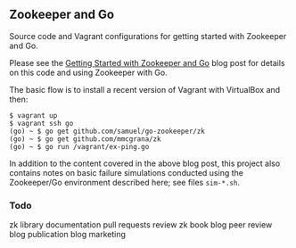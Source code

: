 ## Zookeeper and Go

Source code and Vagrant configurations for getting started with
Zookeeper and Go.

Please see the [Getting Started with Zookeeper and Go](https://mmcgrana.github.io/.../getting-started-with-zookeeper-and-go.html)
blog post for details on this code and using Zookeeper with Go.

The basic flow is to install a recent version of Vagrant with
VirtualBox and then:

```console
$ vagrant up
$ vagrant ssh go
(go) ~ $ go get github.com/samuel/go-zookeeper/zk
(go) ~ $ go get github.com/mmcgrana/zk
(go) ~ $ go run /vagrant/ex-ping.go
```

In addition to the content covered in the above blog post, this
project also contains notes on basic failure simulations conducted
using the Zookeeper/Go environment described here; see files
`sim-*.sh`.

### Todo

zk library documentation pull requests
review zk book
blog peer review
blog publication
blog marketing
